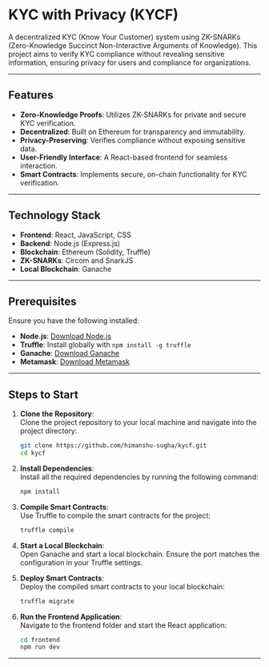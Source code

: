 # KYC with Privacy (KYCF)

A decentralized KYC (Know Your Customer) system using ZK-SNARKs (Zero-Knowledge Succinct Non-Interactive Arguments of Knowledge). This project aims to verify KYC compliance without revealing sensitive information, ensuring privacy for users and compliance for organizations.

---

## Features

- **Zero-Knowledge Proofs**: Utilizes ZK-SNARKs for private and secure KYC verification.
- **Decentralized**: Built on Ethereum for transparency and immutability.
- **Privacy-Preserving**: Verifies compliance without exposing sensitive data.
- **User-Friendly Interface**: A React-based frontend for seamless interaction.
- **Smart Contracts**: Implements secure, on-chain functionality for KYC verification.

---

## Technology Stack

- **Frontend**: React, JavaScript, CSS
- **Backend**: Node.js (Express.js)
- **Blockchain**: Ethereum (Solidity, Truffle)
- **ZK-SNARKs**: Circom and SnarkJS
- **Local Blockchain**: Ganache

---

## Prerequisites

Ensure you have the following installed:

- **Node.js**: [Download Node.js](https://nodejs.org/)
- **Truffle**: Install globally with `npm install -g truffle`
- **Ganache**: [Download Ganache](https://trufflesuite.com/ganache/)
- **Metamask**: [Download Metamask](https://metamask.io/)

---

## Steps to Start

1. **Clone the Repository**:  
   Clone the project repository to your local machine and navigate into the project directory:  
   ```bash
   git clone https://github.com/himanshu-sugha/kycf.git
   cd kycf
   ```

2. **Install Dependencies**:  
   Install all the required dependencies by running the following command:  
   ```bash
   npm install
   ```

3. **Compile Smart Contracts**:  
   Use Truffle to compile the smart contracts for the project:  
   ```bash
   truffle compile
   ```

4. **Start a Local Blockchain**:  
   Open Ganache and start a local blockchain. Ensure the port matches the configuration in your Truffle settings.

5. **Deploy Smart Contracts**:  
   Deploy the compiled smart contracts to your local blockchain:  
   ```bash
   truffle migrate
   ```

6. **Run the Frontend Application**:  
   Navigate to the frontend folder and start the React application:  
   ```bash
   cd frontend
   npm run dev
   ```


---

